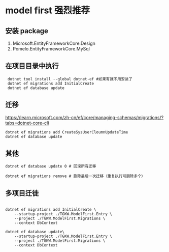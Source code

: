 # model first 强烈推荐

## 安装 package
1.  Microsoft.EntityFrameworkCore.Design
2.  Pomelo.EntityFrameworkCore.MySql

## 在项目目录中执行
```
 dotnet tool install --global dotnet-ef #如果有就不用安装了
 dotnet ef migrations add InitialCreate
 dotnet ef database update
```


## 迁移
https://learn.microsoft.com/zh-cn/ef/core/managing-schemas/migrations/?tabs=dotnet-core-cli
```
dotnet ef migrations add CreateSysUserCloumnUpdateTime
dotnet ef database update
```


## 其他
```
dotnet ef database update 0 # 回滚所有迁移

dotnet ef migrations remove # 删除最后一次迁移（重复执行可删除多个）
```

## 多项目迁徙

```

dotnet ef migrations add InitialCreate \
    --startup-project ./TGKW.ModelFirst.Entry \
    --project ./TGKW.ModelFirst.Migrations \
    --context DbContext

dotnet ef database update\
    --startup-project ./TGKW.ModelFirst.Entry \
    --project ./TGKW.ModelFirst.Migrations \
    --context DbContext
    
       
```